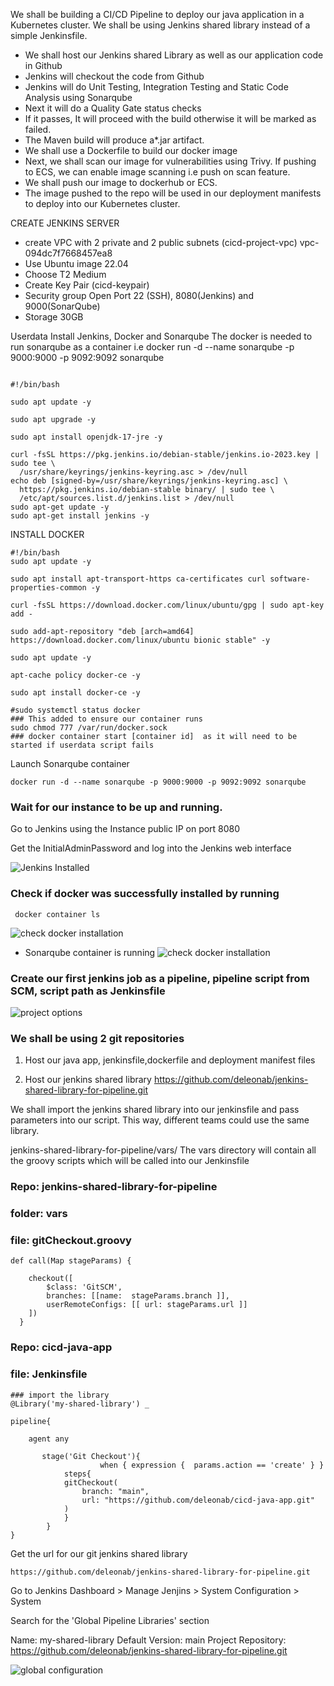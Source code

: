 We shall be building a CI/CD Pipeline to deploy our java application in a Kubernetes cluster. We shall be using Jenkins shared library instead of a simple Jenkinsfile. 

 - We shall host our Jenkins shared Library as well as our application code in Github
 - Jenkins will checkout the code from Github
 - Jenkins will do Unit Testing, Integration Testing and Static Code Analysis using Sonarqube
 - Next it will do a Quality Gate status checks
 - If it passes, It will proceed with the build otherwise it will be marked as failed.
 -  The Maven build will produce a*.jar artifact.
 -  We shall use a Dockerfile to build our docker image
 -  Next, we shall scan our image for vulnerabilities using Trivy. If pushing to ECS, we can enable image scanning i.e push on scan feature. 
 -  We shall push our image to dockerhub or ECS.
 -  The image pushed to the repo will be used in our deployment manifests to deploy into our Kubernetes cluster.


CREATE JENKINS SERVER
- create VPC with 2 private and 2 public subnets (cicd-project-vpc)  vpc-094dc7f7668457ea8
-	Use Ubuntu image 22.04
-	Choose T2 Medium
-	Create Key Pair   (cicd-keypair)
-	Security group 
	Open Port 22 (SSH), 8080(Jenkins) and 9000(SonarQube)
-	Storage 30GB
 
Userdata
Install Jenkins, Docker and Sonarqube
The docker is needed to run sonarqube as a container
i.e docker run -d --name sonarqube -p 9000:9000 -p 9092:9092 sonarqube
```

#!/bin/bash

sudo apt update -y

sudo apt upgrade -y 

sudo apt install openjdk-17-jre -y

curl -fsSL https://pkg.jenkins.io/debian-stable/jenkins.io-2023.key | sudo tee \
  /usr/share/keyrings/jenkins-keyring.asc > /dev/null
echo deb [signed-by=/usr/share/keyrings/jenkins-keyring.asc] \
  https://pkg.jenkins.io/debian-stable binary/ | sudo tee \
  /etc/apt/sources.list.d/jenkins.list > /dev/null
sudo apt-get update -y 
sudo apt-get install jenkins -y

```
INSTALL DOCKER

```
#!/bin/bash
sudo apt update -y

sudo apt install apt-transport-https ca-certificates curl software-properties-common -y

curl -fsSL https://download.docker.com/linux/ubuntu/gpg | sudo apt-key add -

sudo add-apt-repository "deb [arch=amd64] https://download.docker.com/linux/ubuntu bionic stable" -y

sudo apt update -y

apt-cache policy docker-ce -y

sudo apt install docker-ce -y

#sudo systemctl status docker
### This added to ensure our container runs
sudo chmod 777 /var/run/docker.sock
### docker container start [container id]  as it will need to be started if userdata script fails
```

Launch Sonarqube container
```
docker run -d --name sonarqube -p 9000:9000 -p 9092:9092 sonarqube
```

### Wait for our instance to be up and running.

Go to Jenkins using the Instance public IP on port 8080

Get the InitialAdminPassword and log into the Jenkins web interface

![Jenkins Installed](./images/jenkins-installed.png)

### Check if docker was successfully installed by running
```
 docker container ls
```

![check docker installation](./images/sonar-installed.png)

- Sonarqube container is running
![check docker installation](./images/sonar-installed2.png)


### Create our first jenkins job as a pipeline, pipeline script from SCM, script path as Jenkinsfile

![project options](./images/jenkins-project-options.png)


### We shall be using 2 git repositories
1. Host our java app, jenkinsfile,dockerfile and deployment manifest files

2. Host our jenkins shared library
https://github.com/deleonab/jenkins-shared-library-for-pipeline.git

We shall import the jenkins shared library into our jenkinsfile and pass parameters into our script. This way, different teams could use the same library.

jenkins-shared-library-for-pipeline/vars/
The vars directory will contain all the groovy scripts which will be called into our Jenkinsfile

### Repo: jenkins-shared-library-for-pipeline
### folder: vars
### file: gitCheckout.groovy
```
def call(Map stageParams) {
 
    checkout([
        $class: 'GitSCM',
        branches: [[name:  stageParams.branch ]],
        userRemoteConfigs: [[ url: stageParams.url ]]
    ])
  }
```

### Repo: cicd-java-app
### file: Jenkinsfile

```
### import the library
@Library('my-shared-library') _

pipeline{

    agent any

       stage('Git Checkout'){
                    when { expression {  params.action == 'create' } }
            steps{
            gitCheckout(
                branch: "main",
                url: "https://github.com/deleonab/cicd-java-app.git"
            )
            }
        }
}
```
Get the url for our git jenkins shared library
```
https://github.com/deleonab/jenkins-shared-library-for-pipeline.git
```
Go to Jenkins
Dashboard > Manage Jenjins > System Configuration > System

Search for the 'Global Pipeline Libraries' section

Name: my-shared-library
Default Version: main
Project Repository: https://github.com/deleonab/jenkins-shared-library-for-pipeline.git

![global configuration](./images/global-pipeline.png)

